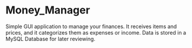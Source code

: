 # Money_Manager
Simple GUI application to manage your finances. It receives items and prices, and it categorizes them as expenses or income. Data is stored in a MySQL Database for later reviewing.

